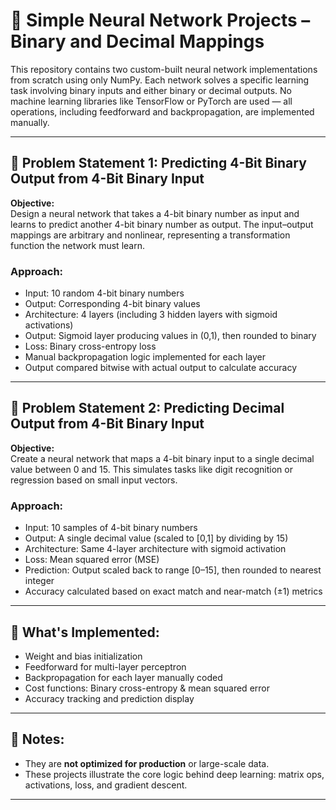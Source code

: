 # 🔢 Simple Neural Network Projects – Binary and Decimal Mappings

This repository contains two custom-built neural network implementations from scratch using only NumPy. Each network solves a specific learning task involving binary inputs and either binary or decimal outputs. No machine learning libraries like TensorFlow or PyTorch are used — all operations, including feedforward and backpropagation, are implemented manually.

---

## 🧠 Problem Statement 1: Predicting 4-Bit Binary Output from 4-Bit Binary Input

**Objective:**  
Design a neural network that takes a 4-bit binary number as input and learns to predict another 4-bit binary number as output. The input–output mappings are arbitrary and nonlinear, representing a transformation function the network must learn.

### Approach:
- Input: 10 random 4-bit binary numbers
- Output: Corresponding 4-bit binary values
- Architecture: 4 layers (including 3 hidden layers with sigmoid activations)
- Output: Sigmoid layer producing values in (0,1), then rounded to binary
- Loss: Binary cross-entropy loss
- Manual backpropagation logic implemented for each layer
- Output compared bitwise with actual output to calculate accuracy

---

## 🔢 Problem Statement 2: Predicting Decimal Output from 4-Bit Binary Input

**Objective:**  
Create a neural network that maps a 4-bit binary input to a single decimal value between 0 and 15. This simulates tasks like digit recognition or regression based on small input vectors.

### Approach:
- Input: 10 samples of 4-bit binary numbers
- Output: A single decimal value (scaled to [0,1] by dividing by 15)
- Architecture: Same 4-layer architecture with sigmoid activation
- Loss: Mean squared error (MSE)
- Prediction: Output scaled back to range [0–15], then rounded to nearest integer
- Accuracy calculated based on exact match and near-match (±1) metrics

---

## 🔧 What's Implemented:
- Weight and bias initialization
- Feedforward for multi-layer perceptron
- Backpropagation for each layer manually coded
- Cost functions: Binary cross-entropy & mean squared error
- Accuracy tracking and prediction display
---

## 📌 Notes:
- They are **not optimized for production** or large-scale data.
- These projects illustrate the core logic behind deep learning: matrix ops, activations, loss, and gradient descent.

---
